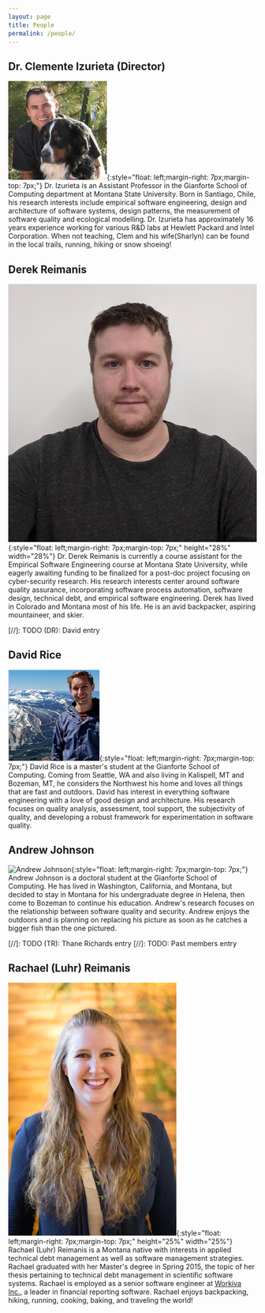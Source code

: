 ```yaml
---
layout: page
title: People
permalink: /people/
---
```


## Dr. Clemente Izurieta (Director)
![Dr. Clemente Izurieta](/images/clem.png){:style="float: left;margin-right: 7px;margin-top: 7px;"}
Dr. Izurieta is an Assistant Professor in the Gianforte School of Computing department at Montana State University. 
Born in Santiago, Chile, his research interests include empirical software engineering, design and architecture of software systems, design patterns, the measurement of software quality and ecological modelling. 
Dr. Izurieta has approximately 16 years experience working for various R&D labs at Hewlett Packard and Intel Corporation. 
When not teaching, Clem and his wife(Sharlyn) can be found in the local trails, running, hiking or snow shoeing!

## Derek Reimanis
![Derek Reimanis](/images/derek.png){:style="float: left;margin-right: 7px;margin-top: 7px;" height="28%" width="28%"}
Dr. Derek Reimanis is currently a course assistant for the Empirical Software Engineering course at Montana State University, while eagerly awaiting funding to be finalized for a post-doc project focusing on cyber-security research. His research interests center around software quality assurance, incorporating software process automation, software design, technical debt, and empirical software engineering.
Derek has lived in Colorado and Montana most of his life. He is an avid backpacker, aspiring mountaineer, and skier. 


[//]: TODO (DR): David entry
## David Rice
![David Rice](/images/rice.png){:style="float: left;margin-right: 7px;margin-top: 7px;"}
David Rice is a master's student at the Gianforte School of Computing.
Coming from Seattle, WA and also living in Kalispell, MT and Bozeman, MT, he considers the Northwest his home and loves all things that are fast and outdoors.
David has interest in everything software engineering with a love of good design and architecture.
His research focuses on quality analysis, assessment, tool support, the subjectivity of quality, and developing a robust framework for experimentation in software quality.

## Andrew Johnson 
![Andrew Johnson](/images/andrew.png){:style="float: left;margin-right: 7px;margin-top: 7px;"}
Andrew Johnson is a doctoral student at the Gianforte School of Computing.
He has lived in Washington, California, and Montana, but decided to stay in Montana for his undergraduate degree in Helena, then come to Bozeman to continue his education.
Andrew's research focuses on the relationship between software quality and security. 
Andrew enjoys the outdoors and is planning on replacing his picture as soon as he catches a bigger fish than the one pictured.

[//]: TODO (TR): Thane Richards entry
[//]: TODO: Past members entry
## Rachael (Luhr) Reimanis
![Rachael (Luhr) Reimanis](/images/rachael.jpg){:style="float: left;margin-right: 7px;margin-top: 7px;" height="25%" width="25%"}
Rachael (Luhr) Reimanis is a Montana native with interests in applied technical debt management as well as software management strategies. Rachael graduated with her Master's degree in Spring 2015, the topic of her thesis pertaining to technical debt management in scientific software systems. Rachael is employed as a senior software engineer at [Workiva Inc.](https://www.workiva.com/), a leader in financial reporting software. Rachael enjoys backpacking, hiking, running, cooking, baking, and traveling the world!